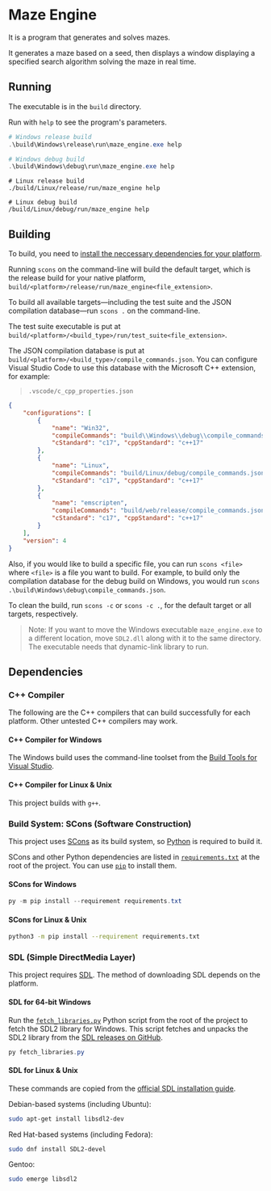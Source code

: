 # Maze Engine
It is a program that generates and solves mazes.

It generates a maze based on a seed, then displays a window displaying a specified search algorithm solving the maze in real time.

## Running

The executable is in the `build` directory.

Run with `help` to see the program's parameters.

```PowerShell
# Windows release build
.\build\Windows\release\run\maze_engine.exe help

# Windows debug build
.\build\Windows\debug\run\maze_engine.exe help
```

```Shell
# Linux release build
./build/Linux/release/run/maze_engine help

# Linux debug build
/build/Linux/debug/run/maze_engine help
```

<!--
	Interesting program arguments for future reference:
	`size=550 seed=7722214 grid=square search=greedy delay=0`
-->

## Building

To build, you need to [install the neccessary dependencies for your platform](#dependencies).

Running `scons` on the command-line will build the default target, which is the release build for your native platform, `build/<platform>/release/run/maze_engine<file_extension>`.

To build all available targets&mdash;including the test suite and the JSON compilation database&mdash;run `scons .` on the command-line.

The test suite executable is put at `build/<platform>/<build_type>/run/test_suite<file_extension>`.

The JSON compilation database is put at `build/<platform>/<build_type>/compile_commands.json`. You can configure Visual Studio Code to use this database with the Microsoft C++ extension, for example:
> `.vscode/c_cpp_properties.json`
```JSON
{
	"configurations": [
		{
			"name": "Win32",
			"compileCommands": "build\\Windows\\debug\\compile_commands.json",
			"cStandard": "c17", "cppStandard": "c++17"
		},
		{
			"name": "Linux",
			"compileCommands": "build/Linux/debug/compile_commands.json",
			"cStandard": "c17", "cppStandard": "c++17"
		},
		{
			"name": "emscripten",
			"compileCommands": "build/web/release/compile_commands.json",
			"cStandard": "c17", "cppStandard": "c++17"
		}
	],
	"version": 4
}
```

Also, if you would like to build a specific file,
you can run `scons <file>` where `<file>` is a file you want to build.
For example, to build only the compilation database for the debug build on Windows,
you would run `scons .\build\Windows\debug\compile_commands.json`.

To clean the build, run `scons -c` or `scons -c .`, for the default target or all targets, respectively.

> Note: If you want to move the Windows executable `maze_engine.exe` to a different location,
move `SDL2.dll` along with it to the same directory.
The executable needs that dynamic-link library to run.

## Dependencies

### C++ Compiler

The following are the C++ compilers that can build successfully for each platform. Other untested C++ compilers may work.

#### C++ Compiler for Windows

The Windows build uses the command-line toolset from the
[Build Tools for Visual Studio](https://visualstudio.microsoft.com/downloads/#build-tools-for-visual-studio-2022).

#### C++ Compiler for Linux & Unix

This project builds with `g++`.

### Build System: SCons (Software Construction)
This project uses [SCons](https://scons.org/) as its build system, so [Python](https://www.python.org/) is required to build it.

SCons and other Python dependencies are listed in [`requirements.txt`](./requirements.txt) at the root of the project. You can use [`pip`](https://pip.pypa.io/en/stable/) to install them.

#### SCons for Windows
```PowerShell
py -m pip install --requirement requirements.txt
```

#### SCons for Linux & Unix
```bash
python3 -m pip install --requirement requirements.txt
```

### SDL (Simple DirectMedia Layer)
This project requires [SDL](https://www.libsdl.org/). The method of downloading SDL depends on the platform.

#### SDL for 64-bit Windows

Run the [`fetch_libraries.py`](./fetch_libraries.py) Python script from the root of the project to fetch the SDL2 library for Windows. This script fetches and unpacks the SDL2 library from the [SDL releases on GitHub](https://github.com/libsdl-org/SDL/releases).

```PowerShell
py fetch_libraries.py
```

#### SDL for Linux & Unix

These commands are copied from the [official SDL installation guide](https://wiki.libsdl.org/SDL2/Installation#linuxunix).

Debian-based systems (including Ubuntu):
```bash
sudo apt-get install libsdl2-dev
```

Red Hat-based systems (including Fedora):
```bash
sudo dnf install SDL2-devel
```

Gentoo:
```bash
sudo emerge libsdl2
```
